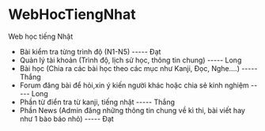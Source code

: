 # WebHocTiengNhat


Web học tiếng Nhật

- Bài kiểm tra từng trình độ (N1-N5)									 					                            ----- Đạt
- Quản lý tài khoản (Trình độ, lịch sử học, thông tin chung)			 				                	----- Long
- Bài học (Chia ra các bài học theo các mục như Kanji, Đọc, Nghe....)    		          			----- Thắng
- Forum đăng bài để hỏi,xin ý kiến người khác hoặc chia sẻ kinh nghiệm   		          			----- Long
- Phần từ điển tra từ kanji, tiếng nhật                                  		          			----- Thắng
- Phần News (Admin đăng những thông tin chung về kì thi, bài viết hay như 1 bào báo nhỏ)    ----- Đạt
